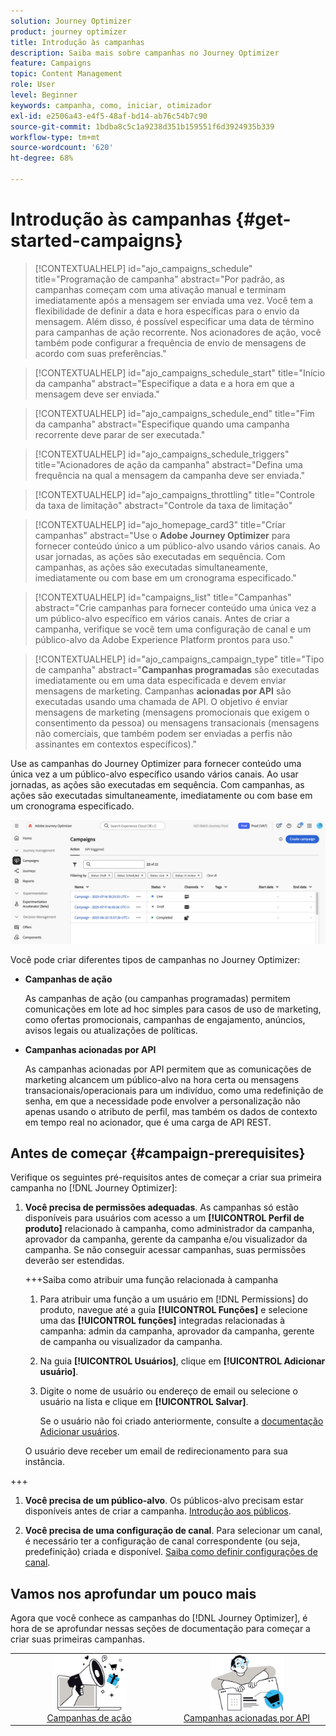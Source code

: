 ```yaml
---
solution: Journey Optimizer
product: journey optimizer
title: Introdução às campanhas
description: Saiba mais sobre campanhas no Journey Optimizer
feature: Campaigns
topic: Content Management
role: User
level: Beginner
keywords: campanha, como, iniciar, otimizador
exl-id: e2506a43-e4f5-48af-bd14-ab76c54b7c90
source-git-commit: 1bdba8c5c1a9238d351b159551f6d3924935b339
workflow-type: tm+mt
source-wordcount: '620'
ht-degree: 68%

---
```


# Introdução às campanhas {#get-started-campaigns}

>[!CONTEXTUALHELP]
>id="ajo_campaigns_schedule"
>title="Programação de campanha"
>abstract="Por padrão, as campanhas começam com uma ativação manual e terminam imediatamente após a mensagem ser enviada uma vez. Você tem a flexibilidade de definir a data e hora específicas para o envio da mensagem. Além disso, é possível especificar uma data de término para campanhas de ação recorrente. Nos acionadores de ação, você também pode configurar a frequência de envio de mensagens de acordo com suas preferências."

>[!CONTEXTUALHELP]
>id="ajo_campaigns_schedule_start"
>title="Início da campanha"
>abstract="Especifique a data e a hora em que a mensagem deve ser enviada."

>[!CONTEXTUALHELP]
>id="ajo_campaigns_schedule_end"
>title="Fim da campanha"
>abstract="Especifique quando uma campanha recorrente deve parar de ser executada."

>[!CONTEXTUALHELP]
>id="ajo_campaigns_schedule_triggers"
>title="Acionadores de ação da campanha"
>abstract="Defina uma frequência na qual a mensagem da campanha deve ser enviada."

>[!CONTEXTUALHELP]
>id="ajo_campaigns_throttling"
>title="Controle da taxa de limitação"
>abstract="Controle da taxa de limitação"

>[!CONTEXTUALHELP]
>id="ajo_homepage_card3"
>title="Criar campanhas"
>abstract="Use o **Adobe Journey Optimizer** para fornecer conteúdo único a um público-alvo usando vários canais. Ao usar jornadas, as ações são executadas em sequência. Com campanhas, as ações são executadas simultaneamente, imediatamente ou com base em um cronograma especificado."

>[!CONTEXTUALHELP]
>id="campaigns_list"
>title="Campanhas"
>abstract="Crie campanhas para fornecer conteúdo uma única vez a um público-alvo específico em vários canais. Antes de criar a campanha, verifique se você tem uma configuração de canal e um público-alvo da Adobe Experience Platform prontos para uso."

>[!CONTEXTUALHELP]
>id="ajo_campaigns_campaign_type"
>title="Tipo de campanha"
>abstract="**Campanhas programadas** são executadas imediatamente ou em uma data especificada e devem enviar mensagens de marketing. Campanhas **acionadas por API** são executadas usando uma chamada de API. O objetivo é enviar mensagens de marketing (mensagens promocionais que exigem o consentimento da pessoa) ou mensagens transacionais (mensagens não comerciais, que também podem ser enviadas a perfis não assinantes em contextos específicos)."

Use as campanhas do Journey Optimizer para fornecer conteúdo uma única vez a um público-alvo específico usando vários canais. Ao usar jornadas, as ações são executadas em sequência. Com campanhas, as ações são executadas simultaneamente, imediatamente ou com base em um cronograma especificado.

![](assets/gs-campaigns.png)

Você pode criar diferentes tipos de campanhas no Journey Optimizer:

* **Campanhas de ação**

  As campanhas de ação (ou campanhas programadas) permitem comunicações em lote ad hoc simples para casos de uso de marketing, como ofertas promocionais, campanhas de engajamento, anúncios, avisos legais ou atualizações de políticas.

* **Campanhas acionadas por API**

  As campanhas acionadas por API permitem que as comunicações de marketing alcancem um público-alvo na hora certa ou mensagens transacionais/operacionais para um indivíduo, como uma redefinição de senha, em que a necessidade pode envolver a personalização não apenas usando o atributo de perfil, mas também os dados de contexto em tempo real no acionador, que é uma carga de API REST.

<!--* **Orchestrated campaigns**

    Campaign Orchestration in Adobe Journey Optimizer powers sophisticated, brand-initiated marketing campaigns across channels, helping you drive engagement, revenue, and customer loyalty at scale.

    While cross-channel marketing is essential, orchestrated campaigns make it seamless. With a visual, drag-and-drop interface, you can design and automate complex marketing workflows, from segmentation to message delivery, across multiple channels. Everything happens in one intuitive environment, built for speed, control, and efficiency.-->

## Antes de começar {#campaign-prerequisites}

Verifique os seguintes pré-requisitos antes de começar a criar sua primeira campanha no [!DNL Journey Optimizer]:

1. **Você precisa de permissões adequadas**. As campanhas só estão disponíveis para usuários com acesso a um **[!UICONTROL Perfil de produto]** relacionado à campanha, como administrador da campanha, aprovador da campanha, gerente da campanha e/ou visualizador da campanha. Se não conseguir acessar campanhas, suas permissões deverão ser estendidas.

   +++Saiba como atribuir uma função relacionada à campanha

   1. Para atribuir uma função a um usuário em [!DNL Permissions] do produto, navegue até a guia **[!UICONTROL Funções]** e selecione uma das **[!UICONTROL funções]** integradas relacionadas à campanha: admin da campanha, aprovador da campanha, gerente de campanha ou visualizador da campanha.

   1. Na guia **[!UICONTROL Usuários]**, clique em **[!UICONTROL Adicionar usuário]**.

   1. Digite o nome de usuário ou endereço de email ou selecione o usuário na lista e clique em **[!UICONTROL Salvar]**.

      Se o usuário não foi criado anteriormente, consulte a [documentação Adicionar usuários](https://experienceleague.adobe.com/pt-br/docs/experience-platform/access-control/ui/users).

   O usuário deve receber um email de redirecionamento para sua instância.

+++

1. **Você precisa de um público-alvo**. Os públicos-alvo precisam estar disponíveis antes de criar a campanha. [Introdução aos públicos](../audience/about-audiences.md).

1. **Você precisa de uma configuração de canal**. Para selecionar um canal, é necessário ter a configuração de canal correspondente (ou seja, predefinição) criada e disponível. [Saiba como definir configurações de canal](../configuration/channel-surfaces.md).

## Vamos nos aprofundar um pouco mais

Agora que você conhece as campanhas do [!DNL Journey Optimizer], é hora de se aprofundar nessas seções de documentação para começar a criar suas primeiras campanhas.

<table style="table-layout:fixed"><tr style="border: 0; text-align: center;">
<td><a href="create-campaign.md"><img alt="campanhas de ação" src="assets/do-not-localize/gs-action-campaign.png" width="50%"></a><br/><a href="create-campaign.md">Campanhas de ação</a></td>
<td><a href="api-triggered-campaigns.md"><img alt="SMS" src="assets/do-not-localize/gs-api-triggered-campaign.png" width="50%"></a><br/><a href="api-triggered-campaigns.md">Campanhas acionadas por API</a></td>
</tr></table>

<!--
<table style="table-layout:fixed"><tr style="border: 0; text-align: center;">
<td><a href="create-campaign.md"><img alt="action campaigns" src="assets/do-not-localize/gs-action-campaign.png"></a><br/><a href="create-campaign.md">Action campaigns</a></td>
<td><a href="api-triggered-campaigns.md"><img alt="sms" src="assets/do-not-localize/gs-api-triggered-campaign.png"></a><br/><a href="api-triggered-campaigns.md">API triggered campaigns</a></td>
<td><a href="../orchestrated/gs-orchestrated-campaigns.md"><img alt="push" src="assets/do-not-localize/gs-orchestrated-campaign.png"></a><a href="../orchestrated/gs-orchestrated-campaigns.md">Orchestrated campaigns</a></td>
</tr></table>-->
